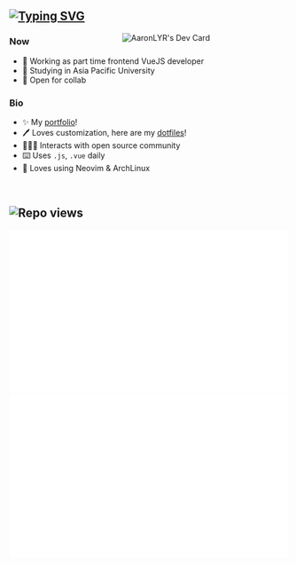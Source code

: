 [![Typing SVG](https://readme-typing-svg.demolab.com?font=Fira+Code+Mono&pause=1000&color=D280F7&width=435&lines=Hello%2C+I+am+a+web+dev+from+Malaysia)](https://git.io/typing-svg)
---
<a href="https://app.daily.dev/KuonDev"><img src="https://api.daily.dev/devcards/4470f31a8fff4cafa8ba1a3a0261fb16.png?r=qfj" align="right" width="300" alt="AaronLYR's Dev Card"/></a>
### Now
- 💼 Working as part time frontend VueJS developer
- 📘 Studying in Asia Pacific University
- 🤝 Open for collab

### Bio
- ✨ My [portfolio](https://kuon-dev-portfolio.vercel.app)!
- 🖊️ Loves customization, here are my [dotfiles](https://github.com/Kuon-dev/dotfiles)!
- 🧑‍🤝‍🧑 Interacts with open source community
- ⌨️ Uses `.js`, `.vue` daily
- 💙 Loves using Neovim & ArchLinux


<br>

![Repo views](https://visitor-badge.glitch.me/badge?page_id=kuon-dev.dotfiles&left_color=blue&right_color=purple)
---
![](https://raw.githubusercontent.com/Kuon-dev/github-stats/master/generated/overview.svg#gh-dark-mode-only)
![](https://raw.githubusercontent.com/Kuon-dev/github-stats/master/generated/languages.svg#gh-dark-mode-only)

